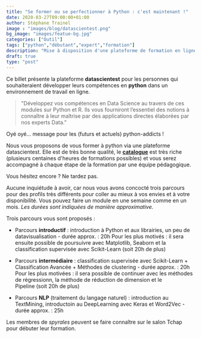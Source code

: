 ```yaml
---
title: "Se former ou se perfectionner à Python : c'est maintenant !"
date: 2020-03-27T09:00:00+01:00
author: Stéphane Trainel
image : "images/blog/datascientest.png"
bg_image: "images/featue-bg.jpg"
categories: ["Outil"]
tags: ["python","débutant","expert","formation"]
description: "Mise à disposition d'une plateforme de formation en ligne pour développer des compétences en Python"
draft: true
type: "post"
---
```


Ce billet présente la plateforme **datascientest** pour les personnes qui souhaiteraient développer leurs compétences en **python** dans un environnement de travail en ligne.

> "Développez vos compétences en Data Science au travers de ces modules sur Python et R. Ils vous fourniront l’essentiel des notions à connaître à leur maîtrise par des applications directes élaborées par nos experts Data."


Oyé oyé... message pour les (futurs et actuels) python-addicts !

Nous vous proposons de vous former à python via une plateforme datascientest. Elle est de très bonne qualité, le [**catalogue**](https://datascientest.com/catalogue) est très riche (plusieurs centaines d'heures de formations possibles) et vous serez accompagné à chaque étape de la formation par une équipe pédagogique. 

Vous hésitez encore ? Ne tardez pas.

Aucune inquiétude à avoir, car nous vous avons concocté trois parcours pour des profils très différents pour coller au mieux à vos envies et à votre disponibilité. Vous pouvez faire un module en une semaine comme en un mois. *Les durées sont indiquées de manière approximative.*

Trois parcours vous sont proposés : 

* Parcours **introductif**  : introduction à Python et aux librairies, un peu de datavisualisation - durée approx. : 20h
Pour les plus motivés : il sera ensuite possible de poursuivre avec Matplotlib, Seaborn et la classification supervisée avec Scikit-Learn (soit 20h de plus)

* Parcours **intermédiaire** : classification supervisée avec Scikit-Learn + Classification Avancée + Méthodes de clustering - durée approx. : 20h
Pour les plus motivées : il sera possible de continuer avec les méthodes de régressionn, la méthode de réduction de dimension et le Pipeline (soit 20h de plus)

* Parcours **NLP** (traitement du langage naturel) : introduction au TextMining, introductoin au DeepLearning avec Keras et Word2Vec - durée approx. : 25h

Les membres de *spyrales* peuvent se faire connaître sur le salon Tchap pour débuter leur formation.
